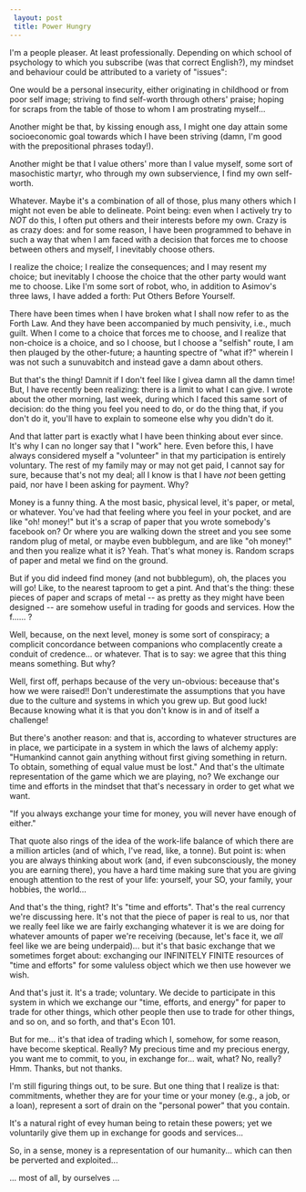 ```yaml
---
 layout: post
 title: Power Hungry
---
```


I'm a people pleaser. At least professionally. Depending on which school
of psychology to which you subscribe (was that correct English?), my
mindset and behaviour could be attributed to a variety of "issues":

One would be a personal insecurity, either originating in childhood or from poor self image;
striving to find self-worth through others' praise; hoping for scraps
from the table of those to whom I am prostrating myself...

Another might be that, by kissing enough ass, I might one day attain 
some socioeconomic goal towards which I have been striving (damn, I'm
good with the prepositional phrases today!).

Another might be that I value others' more than I value myself, some
sort of masochistic martyr, who through my own subservience, I find my
own self-worth.

Whatever. Maybe it's a combination of all of those, plus many others
which I might not even be able to delineate. Point being: even when I
actively try to *NOT* do this, I often put others and their interests
before my own. Crazy is as crazy does: and for some reason, I have been
programmed to behave in such a way that when I am faced with a decision
that forces me to choose between others and myself, I inevitably choose
others.

I realize the choice; I realize the consequences; and I may resent my
choice; but inevitably I choose the choice that the other party would
want me to choose. Like I'm some sort of robot, who, in addition to
Asimov's three laws, I have added a forth: Put Others Before Yourself.

There have been times when I have broken what I shall now refer to as
the Forth Law. And they have been accompanied by much pensivity, i.e.,
much guilt. When I come to a choice that forces me to choose, and I
realize that non-choice is a choice, and so I choose, but I choose a
"selfish" route, I am then plauged by the other-future; a haunting
spectre of "what if?" wherein I was not such a sunuvabitch and instead
gave a damn about others.

But that's the thing! Damnit if I don't feel like I givea damn all the
damn time! But, I have recently been realizing: there is a limit to what
I can give. I wrote about the other morning, last week, during which I
faced this same sort of decision: do the thing you feel you need to do,
or do the thing that, if you don't do it, you'll have to explain to
someone else why you didn't do it.

And that latter part is exactly what I have been thinking about ever
since. It's why I can no longer say that I "work" here. Even before
this, I have always considered myself a "volunteer" in that my
participation is entirely voluntary. The rest of my family may or may
not get paid, I cannot say for sure, because that's not my deal; all I
know is that I have *not* been getting paid, nor have I been asking for
payment. Why?

Money is a funny thing. A the most basic, physical level, it's paper, or
metal, or whatever. You've had that feeling where you feel in your
pocket, and are like "oh! money!" but it's a scrap of paper that you
wrote somebody's facebook on? Or where you are walking down the street
and you see some random plug of metal, or maybe even bubblegum, and are
like "oh money!" and then you realize what it is? Yeah. That's what
money is. Random scraps of paper and metal we find on the ground.

But if you did indeed find money (and not bubblegum), oh, the places you
will go! Like, to the nearest taproom to get a pint. And that's the
thing: these pieces of paper and scraps of metal -- as pretty as they
might have been designed -- are somehow useful in trading for goods and
services. How the f...... ?

Well, because, on the next level, money is some sort of conspiracy; a complicit
concordance between companions who complacently create a conduit of
credence... or whatever. That is to say: we agree that this thing means
something. But why?

Well, first off, perhaps because of the very un-obvious: beceause that's
how we were raised!! Don't underestimate the assumptions that you have
due to the culture and systems in which you grew up. But good luck!
Because knowing what it is that you don't know is in and of itself a
challenge!

But there's another reason: and that is, according to whatever
structures are in place, we participate in a system in which the laws of
alchemy apply: "Humankind cannot gain anything without first giving
something in return. To obtain, something of equal value must be lost."
And that's the ultimate representation of the game which we are playing,
no? We exchange our time and efforts in the mindset that that's
necessary in order to get what we want.

"If you always exchange your time for money, you will never have enough
of either."

That quote also rings of the idea of the work-life balance of which
there are a million articles (and of which, I've read, like, a tonne).
But point is: when you are always thinking about work (and, if even
subconsciously, the money you are earning there), you have a hard
time making sure that you are giving enough attention to the rest of
your life: yourself, your SO, your family, your hobbies, the world...

And that's the thing, right? It's "time and efforts". That's the real
currency we're discussing here. It's not that the piece of paper is real
to us, nor that we really feel like we are fairly exchanging whatever it
is we are doing for whatever amounts of paper we're receiving (because,
let's face it, we *all* feel like we are being underpaid)... but it's
that basic exchange that we sometimes forget about: exchanging our
INFINITELY FINITE resources of "time and efforts" for some valuless
object which we then use however we wish.

And that's just it. It's a trade; voluntary. We decide to participate in
this system in which we exchange our "time, efforts, and energy" for
paper to trade for other things, which other people then use to trade
for other things, and so on, and so forth, and that's Econ 101.

But for me... it's that idea of trading which I, somehow, for some
reason, have become skeptical. Really? My precious time and my precious
energy, you want me to commit, to you, in exchange for... wait, what?
No, really? Hmm. Thanks, but not thanks.

I'm still figuring things out, to be sure. But one thing that I realize
is that: commitments, whether they are for your time or your money
(e.g., a job, or a loan), represent a sort of drain on the "personal
power" that you contain.

It's a natural right of evey human being to retain these powers; yet we
voluntarily give them up in exchange for goods and services...

So, in a sense, money is a representation of our humanity... which can
then be perverted and exploited...

... most of all, by ourselves ...


